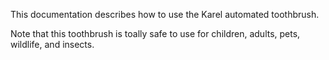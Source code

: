 This documentation describes how to use the Karel automated toothbrush.

Note that this toothbrush is toally safe to use for children, adults, pets, wildlife, and insects.
